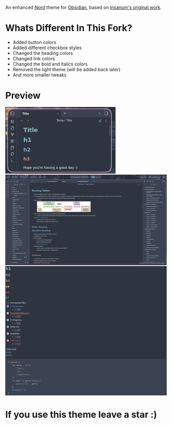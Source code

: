 An enhanced [Nord](https://github.com/arcticicestudio/nord) theme for [Obsidian](https://obsidian.md), based on [Insanum's original work](https://github.com/insanum/obsidian_nord).

# Whats Different In This Fork?

- Added button colors
- Added different checkbox styles
- Changed the heading colors
- Changed link colors
- Changed the bold and italics colors
- Removed the light theme (will be added back later)
- And more smaller tweaks

# Preview

![](dark0.png)
![](dark1.png)
![](dark2.png)

# If you use this theme leave a star :)
